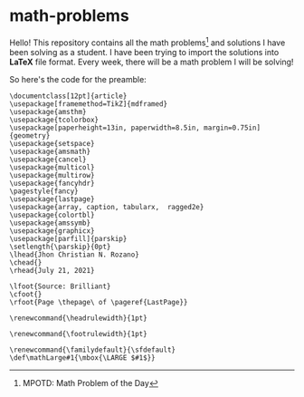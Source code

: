 # math-problems
Hello! This repository contains all the math problems[^1] and solutions I have been solving as a student. I have been trying to import the solutions into **LaTeX** file format. Every week, there will be a math problem I will be solving! 

So here's the code for the preamble:

```
\documentclass[12pt]{article}
\usepackage[framemethod=TikZ]{mdframed}
\usepackage{amsthm}
\usepackage{tcolorbox}
\usepackage[paperheight=13in, paperwidth=8.5in, margin=0.75in]{geometry}
\usepackage{setspace}
\usepackage{amsmath}
\usepackage{cancel}
\usepackage{multicol}
\usepackage{multirow}
\usepackage{fancyhdr}
\pagestyle{fancy}
\usepackage{lastpage} 
\usepackage{array, caption, tabularx,  ragged2e}
\usepackage{colortbl}
\usepackage{amssymb}
\usepackage{graphicx}
\usepackage[parfill]{parskip}
\setlength{\parskip}{0pt}
\lhead{Jhon Christian N. Rozano}
\chead{}
\rhead{July 21, 2021}

\lfoot{Source: Brilliant}
\cfoot{}
\rfoot{Page \thepage\ of \pageref{LastPage}}

\renewcommand{\headrulewidth}{1pt}

\renewcommand{\footrulewidth}{1pt}

\renewcommand{\familydefault}{\sfdefault}
\def\mathLarge#1{\mbox{\LARGE $#1$}}
```

[^1]: MPOTD: Math Problem of the Day

